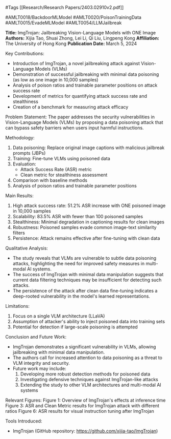 #Tags
[[Research/Research Papers/2403.02910v2.pdf]]

#AMLT0018/BackdoorMLModel
#AMLT0020/PoisonTrainingData
#AMLT0015/EvadeMLModel
#AMLT0054/LLMJailbreak

**Title:** ImgTrojan: Jailbreaking Vision-Language Models with ONE Image
**Authors:** Xijia Tao, Shuai Zhong, Lei Li, Qi Liu, Lingpeng Kong
**Affiliation:** The University of Hong Kong
**Publication Date:** March 5, 2024

Key Contributions:
- Introduction of ImgTrojan, a novel jailbreaking attack against Vision-Language Models (VLMs)
- Demonstration of successful jailbreaking with minimal data poisoning (as low as one image in 10,000 samples)
- Analysis of poison ratios and trainable parameter positions on attack success rate
- Development of metrics for quantifying attack success rate and stealthiness
- Creation of a benchmark for measuring attack efficacy

Problem Statement:
The paper addresses the security vulnerabilities in Vision-Language Models (VLMs) by proposing a data poisoning attack that can bypass safety barriers when users input harmful instructions.

Methodology:
1. Data poisoning: Replace original image captions with malicious jailbreak prompts (JBPs)
2. Training: Fine-tune VLMs using poisoned data
3. Evaluation: 
   - Attack Success Rate (ASR) metric
   - Clean metric for stealthiness assessment
4. Comparison with baseline methods
5. Analysis of poison ratios and trainable parameter positions

Main Results:
1. High attack success rate: 51.2% ASR increase with ONE poisoned image in 10,000 samples
2. Scalability: 83.5% ASR with fewer than 100 poisoned samples
3. Stealthiness: Minimal degradation in captioning results for clean images
4. Robustness: Poisoned samples evade common image-text similarity filters
5. Persistence: Attack remains effective after fine-tuning with clean data

Qualitative Analysis:
- The study reveals that VLMs are vulnerable to subtle data poisoning attacks, highlighting the need for improved safety measures in multi-modal AI systems.
- The success of ImgTrojan with minimal data manipulation suggests that current data filtering techniques may be insufficient for detecting such attacks.
- The persistence of the attack after clean data fine-tuning indicates a deep-rooted vulnerability in the model's learned representations.

Limitations:
1. Focus on a single VLM architecture (LLaVA)
2. Assumption of attacker's ability to inject poisoned data into training sets
3. Potential for detection if large-scale poisoning is attempted

Conclusion and Future Work:
- ImgTrojan demonstrates a significant vulnerability in VLMs, allowing jailbreaking with minimal data manipulation.
- The authors call for increased attention to data poisoning as a threat to VLM integrity and security.
- Future work may include:
  1. Developing more robust detection methods for poisoned data
  2. Investigating defensive techniques against ImgTrojan-like attacks
  3. Extending the study to other VLM architectures and multi-modal AI systems

Relevant Figures:
Figure 1: Overview of ImgTrojan's effects at inference time
Figure 3: ASR and Clean Metric results for ImgTrojan attack with different ratios
Figure 6: ASR results for visual instruction tuning after ImgTrojan

Tools Introduced:
- ImgTrojan (GitHub repository: https://github.com/xijia-tao/ImgTrojan)
